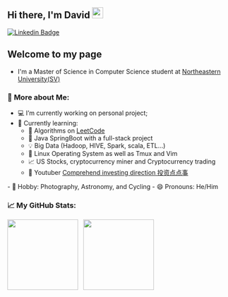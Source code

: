 ## Hi there, I'm David <img src="https://media.giphy.com/media/hvRJCLFzcasrR4ia7z/giphy.gif" width="25px">

[![Linkedin Badge](https://img.shields.io/badge/-LinkedIn-0e76a8?style=flat-square&logo=Linkedin&logoColor=white)](https://www.linkedin.com/in/jinxin-hu-02549493/)

## **Welcome to my page**
- I'm a Master of Science in Computer Science student at [Northeastern University(SV)][neuwebsite]

### 🧭 **More about Me**:
- 💻 I’m currently working on personal project;
- 🌱 Currently learning:
    - 🧮 Algorithms on [LeetCode]
    - 🔌 Java SpringBoot with a full-stack project
    - 💡 Big Data (Hadoop, HIVE, Spark, scala, ETL...)
    - 💾 Linux Operating System as well as Tmux and Vim
    - 📈 US Stocks, cryptocurrency miner and Cryptocurrency trading
    - 🚀 Youtuber [Comprehend investing direction 投资点点事][youtube]
</a>
- 🔭 Hobby: Photography, Astronomy, and Cycling
- 😄 Pronouns: He/Him

### 📈 **My GitHub Stats:**

<p>
    <img height="160em" src="https://github-readme-stats.vercel.app/api?username=hujinxinchengdu&hide=stars&count_private=true&theme=cobalt&show_icons=true&hide_border=true&include_all_commits=true" />
    &nbsp;
    <img height="160em" src="https://github-readme-stats.vercel.app/api/top-langs/?username=hujinxinchengdu&theme=cobalt&show_icons=true&hide_border=true&layout=compact&langs_count=10"/>
</p>


[LeetCode]: https://leetcode.com/
[neuwebsite]: https://www.northeastern.edu/
[linkedin]: https://www.linkedin.com/in/taohan-zhu/
[youtube]: https://www.youtube.com/channel/UCA-QvXjVctTX4QpJsIS7NFw
